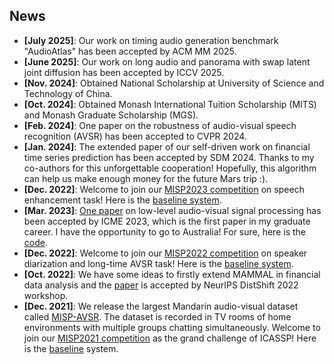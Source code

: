 ## News
- **[July 2025]**: Our work on timing audio generation benchmark "AudioAtlas" has been accepted by ACM MM 2025.
- **[June 2025]**: Our work on long audio and panorama with swap latent joint diffusion has been accepted by ICCV 2025.
- **[Nov. 2024]**: Obtained National Scholarship at University of Science and Technology of China.
- **[Oct. 2024]**: Obtained Monash International Tuition Scholarship (MITS) and Monash Graduate Scholarship (MGS).
- **[Feb. 2024]**: One paper on the robustness of audio-visual speech recognition (AVSR) has been accepted to CVPR 2024.
- **[Jan. 2024]**: The extended paper of our self-driven work on financial time series prediction has been accepted by SDM 2024. Thanks to my co-authors for this unforgettable cooperation! Hopefully, this algorithm can help us make enough money for the future Mars trip :).
- **[Dec. 2022]**: Welcome to join our [MISP2023 competition](https://mispchallenge.github.io/mispchallenge2023/) on speech enhancement task! Here is the [baseline system](https://github.com/mispchallenge/mispchallenge2023).
- **[Mar. 2023]**: [One paper](https://ieeexplore.ieee.org/abstract/document/10219701) on low-level audio-visual signal processing has been accepted by ICME 2023, which is the first paper in my graduate career. I have the opportunity to go to Australia! For sure, here is the [code](https://github.com/mispchallenge/MISP-ICME-AVSR).
- **[Dec. 2022]**: Welcome to join our [MISP2022 competition](https://mispchallenge.github.io/mispchallenge2022/) on speaker diarization and long-time AVSR task! Here is the [baseline system](https://github.com/mispchallenge/misp2022_baseline).
- **[Oct. 2022]**: We have some ideas to firstly extend MAMMAL in financial data analysis and the [paper](https://openreview.net/pdf?id=uf44d5H1vx) is accepted by NeurIPS DistShift 2022 workshop.
- **[Dec. 2021]**: We release the largest Mandarin audio-visual dataset called [MISP-AVSR](https://www.isca-speech.org/archive/pdfs/interspeech_2022/chen22o_interspeech.pdf). The dataset is recorded in TV rooms of home environments with multiple groups chatting simultaneously. Welcome to join our [MISP2021 competition](https://mispchallenge.github.io/) as the grand challenge of ICASSP! Here is the [baseline](https://github.com/mispchallenge/misp2021_baseline) system.